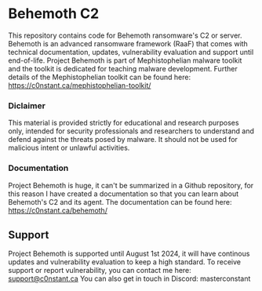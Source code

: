 # Behemoth C2

This repository contains code for Behemoth ransomware's C2 or server. Behemoth is an advanced ransomware framework (RaaF) that comes with technical documentation, updates, vulnerability evaluation and support until end-of-life.
Project Behemoth is part of Mephistophelian malware toolkit and the toolkit is dedicated for teaching malware development. Further details of the Mephistophelian toolkit can be found here:
https://c0nstant.ca/mephistophelian-toolkit/


### Diclaimer
This material is provided strictly for educational and research purposes only, intended for security professionals and researchers to understand and defend against the threats posed by malware. It should not be used for malicious intent or unlawful activities. 


### Documentation
Project Behemoth is huge, it can't be summarized in a Github repository, for this reason I have created a documentation so that you can learn about Behemoth's C2 and its agent.
The documentation can be found here:
https://c0nstant.ca/behemoth/


## Support
Project Behemoth is supported until August 1st 2024, it will have continous updates and vulnerability evaluation to keep a high standard. To receive support or report vulnerability, you can contact me here:
support@c0nstant.ca 
You can also get in touch in Discord: masterconstant 

